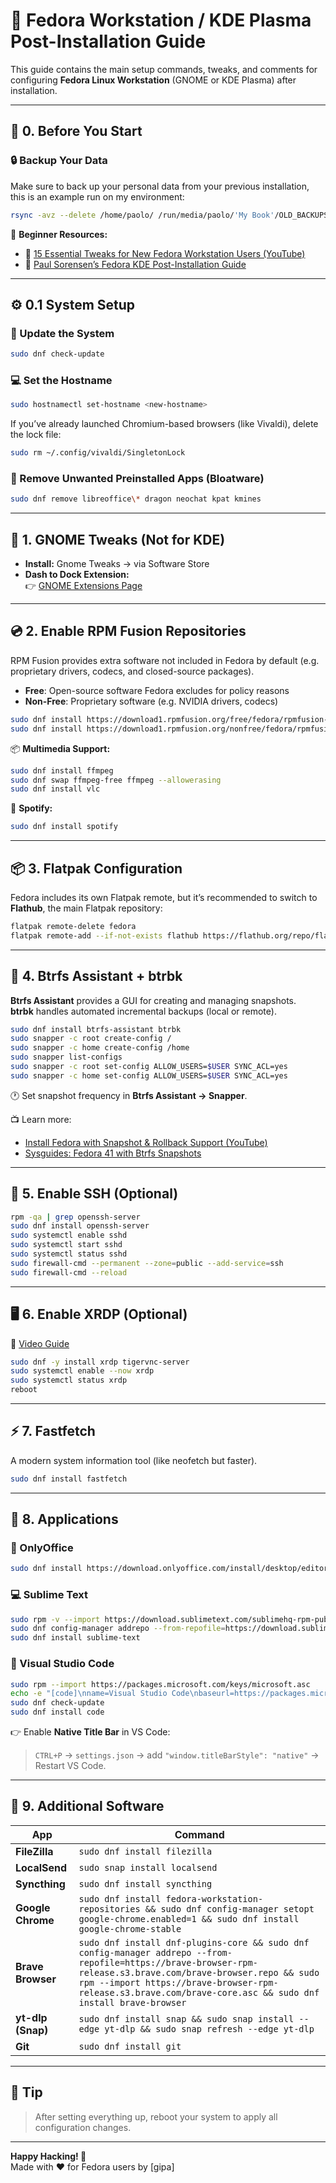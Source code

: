 # 🐧 Fedora Workstation / KDE Plasma Post-Installation Guide

This guide contains the main setup commands, tweaks, and comments for configuring **Fedora Linux Workstation** (GNOME or KDE Plasma) after installation.

---

## 🧭 0. Before You Start

### 🔒 Backup Your Data

Make sure to back up your personal data from your previous installation, this is an example run on my environment:

```bash
rsync -avz --delete /home/paolo/ /run/media/paolo/'My Book'/OLD_BACKUPS/BackupThinkPad_20251019/
```

📘 **Beginner Resources:**
- 🎥 [15 Essential Tweaks for New Fedora Workstation Users (YouTube)](https://www.youtube.com/watch?v=GoCPO_If7kY)
- 🧾 [Paul Sorensen’s Fedora KDE Post-Installation Guide](https://paulsorensen.io/fedora-kde-plasma-post-installation-guide/)

---

## ⚙️ 0.1 System Setup

### 🔄 Update the System
```bash
sudo dnf check-update
```

### 💻 Set the Hostname
```bash
sudo hostnamectl set-hostname <new-hostname>
```

If you’ve already launched Chromium-based browsers (like Vivaldi), delete the lock file:
```bash
sudo rm ~/.config/vivaldi/SingletonLock
```

### 🧹 Remove Unwanted Preinstalled Apps (Bloatware)
```bash
sudo dnf remove libreoffice\* dragon neochat kpat kmines
```

---

## 🧩 1. GNOME Tweaks (Not for KDE)

- **Install:** Gnome Tweaks → via Software Store  
- **Dash to Dock Extension:**  
  👉 [GNOME Extensions Page](https://extensions.gnome.org/extension/307/dash-to-dock/)

---

## 💿 2. Enable RPM Fusion Repositories

RPM Fusion provides extra software not included in Fedora by default (e.g. proprietary drivers, codecs, and closed-source packages).

- **Free**: Open-source software Fedora excludes for policy reasons  
- **Non-Free**: Proprietary software (e.g. NVIDIA drivers, codecs)

```bash
sudo dnf install https://download1.rpmfusion.org/free/fedora/rpmfusion-free-release-$(rpm -E %fedora).noarch.rpm
sudo dnf install https://download1.rpmfusion.org/nonfree/fedora/rpmfusion-nonfree-release-$(rpm -E %fedora).noarch.rpm
```

📦 **Multimedia Support:**
```bash
sudo dnf install ffmpeg
sudo dnf swap ffmpeg-free ffmpeg --allowerasing
sudo dnf install vlc
```

🎵 **Spotify:**
```bash
sudo dnf install spotify
```

---

## 📦 3. Flatpak Configuration

Fedora includes its own Flatpak remote, but it’s recommended to switch to **Flathub**, the main Flatpak repository:

```bash
flatpak remote-delete fedora
flatpak remote-add --if-not-exists flathub https://flathub.org/repo/flathub.flatpakrepo
```

---

## 🧰 4. Btrfs Assistant + btrbk

**Btrfs Assistant** provides a GUI for creating and managing snapshots.  
**btrbk** handles automated incremental backups (local or remote).

```bash
sudo dnf install btrfs-assistant btrbk
sudo snapper -c root create-config /
sudo snapper -c home create-config /home
sudo snapper list-configs
sudo snapper -c root set-config ALLOW_USERS=$USER SYNC_ACL=yes
sudo snapper -c home set-config ALLOW_USERS=$USER SYNC_ACL=yes
```

🕐 Set snapshot frequency in **Btrfs Assistant → Snapper**.

📺 Learn more:
- [Install Fedora with Snapshot & Rollback Support (YouTube)](https://www.youtube.com/watch?v=J215Ctr90EI&t=260s)
- [Sysguides: Fedora 41 with Btrfs Snapshots](https://sysguides.com/install-fedora-41-with-snapshot-and-rollback-support)

---

## 🔐 5. Enable SSH (Optional)

```bash
rpm -qa | grep openssh-server
sudo dnf install openssh-server
sudo systemctl enable sshd
sudo systemctl start sshd
sudo systemctl status sshd
sudo firewall-cmd --permanent --zone=public --add-service=ssh
sudo firewall-cmd --reload
```

---

## 🖥️ 6. Enable XRDP (Optional)

🔗 [Video Guide](https://www.youtube.com/watch?v=bPU2SGiiZck)

```bash
sudo dnf -y install xrdp tigervnc-server
sudo systemctl enable --now xrdp
sudo systemctl status xrdp
reboot
```

---

## ⚡ 7. Fastfetch

A modern system information tool (like neofetch but faster).

```bash
sudo dnf install fastfetch
```

---

## 🧩 8. Applications

### 📝 OnlyOffice
```bash
sudo dnf install https://download.onlyoffice.com/install/desktop/editors/linux/onlyoffice-desktopeditors.x86_64.rpm
```

### 💻 Sublime Text
```bash
sudo rpm -v --import https://download.sublimetext.com/sublimehq-rpm-pub.gpg
sudo dnf config-manager addrepo --from-repofile=https://download.sublimetext.com/rpm/stable/x86_64/sublime-text.repo
sudo dnf install sublime-text
```

### 🧠 Visual Studio Code
```bash
sudo rpm --import https://packages.microsoft.com/keys/microsoft.asc
echo -e "[code]\nname=Visual Studio Code\nbaseurl=https://packages.microsoft.com/yumrepos/vscode\nenabled=1\nautorefresh=1\ntype=rpm-md\ngpgcheck=1\ngpgkey=https://packages.microsoft.com/keys/microsoft.asc" | sudo tee /etc/yum.repos.d/vscode.repo > /dev/null
sudo dnf check-update
sudo dnf install code
```

👉 Enable **Native Title Bar** in VS Code:
> `CTRL+P` → `settings.json` → add `"window.titleBarStyle": "native"` → Restart VS Code.

---

## 🧰 9. Additional Software

| App | Command |
|-----|----------|
| **FileZilla** | `sudo dnf install filezilla` |
| **LocalSend** | `sudo snap install localsend` |
| **Syncthing** | `sudo dnf install syncthing` |
| **Google Chrome** | `sudo dnf install fedora-workstation-repositories && sudo dnf config-manager setopt google-chrome.enabled=1 && sudo dnf install google-chrome-stable` |
| **Brave Browser** | `sudo dnf install dnf-plugins-core && sudo dnf config-manager addrepo --from-repofile=https://brave-browser-rpm-release.s3.brave.com/brave-browser.repo && sudo rpm --import https://brave-browser-rpm-release.s3.brave.com/brave-core.asc && sudo dnf install brave-browser` |
| **yt-dlp (Snap)** | `sudo dnf install snap && sudo snap install --edge yt-dlp && sudo snap refresh --edge yt-dlp` |
| **Git** | `sudo dnf install git` |

---

## 🧠 Tip
> After setting everything up, reboot your system to apply all configuration changes.

---

**Happy Hacking! 🦾**  
Made with ❤️ for Fedora users by [gipa]
